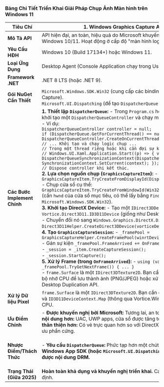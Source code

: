 ### Bảng Chi Tiết Triển Khai Giải Pháp Chụp Ảnh Màn hình trên Windows 11



| Tiêu Chí                     | **1. Windows Graphics Capture API (Ưu tiên hàng đầu)**       | **2. DirectX Desktop Duplication API (Vortice.Windows)**     |
| ---------------------------- | ------------------------------------------------------------ | ------------------------------------------------------------ |
| **Mô Tả API**                | API hiện đại, an toàn, hiệu quả do Microsoft khuyến nghị cho ghi hình/chụp màn hình trên Windows 10/11. Hoạt động ở cấp độ "màn hình logic". | API cấp thấp của DirectX (DXGI) để tạo bản sao desktop trực tiếp trên GPU. Hiệu suất cực cao. Hoạt động ở cấp độ "buffer vật lý". |
| **Yêu Cầu HĐH**              | Windows 10 (Build 17134+) hoặc Windows 11.                   | Windows 8.1+ (DirectX 11.1+). Hoạt động tốt trên Windows 10/11. |
| **Loại Ứng Dụng**            | Desktop Agent (Console Application chạy trong User Session). | Desktop Agent (Console Application chạy trong User Session). |
| **Framework .NET**           | .NET 8 LTS (hoặc .NET 9).                                    | .NET 8 LTS (hoặc .NET 9).                                    |
| **Gói NuGet Cần Thiết**      | `Microsoft.Windows.SDK.Win32` (cung cấp các bindings cho WinRT APIs như Graphics Capture).<br>`Microsoft.UI.Dispatching` (để tạo `DispatcherQueue` trong Console App). | `Vortice.Windows` (cung cấp các bindings cho DirectX API).   |
| **Các Bước Implement Chính** | **1. Thiết lập `DispatcherQueue`:**     - Trong `Program.cs` hoặc điểm khởi đầu của Desktop Agent, khởi tạo một `DispatcherQueueController` và chạy một message loop đơn giản. <br>   - Ví dụ: <br>     `DispatcherQueueController controller = null;` <br>     `if (DispatcherQueue.GetForCurrentThread() == null) { controller = DispatcherQueueController.CreateOnCurrentThread(); }` <br>     `// ... Khởi tạo và chạy logic chụp ...` <br>     `// Trong một thread riêng hoặc khi cần đợi sự kiện` <br>     `// Windows.UI.Xaml.Application.Start((p) => { var context = new DispatcherQueueSynchronizationContext(DispatcherQueue.GetForCurrentThread()); SynchronizationContext.SetCurrent(context); });` <br>     `// Dispose controller khi kết thúc.` <br> **2. Lựa chọn nguồn chụp (`GraphicsCaptureItem`):**     - Chụp toàn màn hình: `GraphicsCaptureItem.TryCreateFromDisplayId(DisplayId.PrimaryDisplayId);` <br>   - Chụp cửa sổ cụ thể: `GraphicsCaptureItem.TryCreateFromWindowId(Win32Interop.GetWindowIdFromWindow(hwnd));` (cần `hwnd` của cửa sổ mục tiêu, có thể lấy bằng `FindWindow`, `GetForegroundWindow` từ `Microsoft.Windows.SDK.Win32`). <br> **3. Khởi tạo DirectX Device:**     - Tạo một `IDirect3DDevice` từ `Vortice.Direct3D11.ID3D11Device` (giống như Desktop Duplication API). <br>   - Chuyển đổi nó sang `Windows.Graphics.DirectX.Direct3D11.IDirect3DDevice` bằng `Direct3D11Helper.CreateDirect3DDevice(vorticeDevice)`. <br> **4. Tạo `GraphicsCaptureSession`:**     - `_framePool = GraphicsCaptureHelper.CreateFramePool(winrtDevice, _item.Size);` <br>   - Gán sự kiện `_framePool.FrameArrived += OnFrameArrived;` <br>   - `_session = _item.CreateCaptureSession();` <br>   - `_session.StartCapture();` <br> **5. Xử lý Frame (trong `OnFrameArrived`):**     - `using (var frame = _framePool.TryGetNextFrame()) { ... }` <br>   - `frame.Surface` là một `IDirect3DTexture2D`. Bạn cần sao chép dữ liệu từ texture này sang bộ nhớ CPU để lưu thành ảnh (PNG/JPEG) hoặc xử lý. Bước này tương tự như trong DirectX Desktop Duplication API. | **1. Khởi tạo DirectX Device:**     - Tạo `Vortice.Direct3D11.ID3D11Device` và `ID3D11DeviceContext`. <br>   - Ví dụ: <br>     `_d3dDevice = Vortice.Direct3D11.D3D11.D3D11CreateDevice(` <br>     ` null, Vortice.Direct3D11.DriverType.Hardware, Vortice.Direct3D11.DeviceCreationFlags.BgraSupport,` <br>     `  null, out var device, out var context);` <br> **2. Lấy `IDXGIOutputDuplication`:**     - Lấy `IDXGIFactory1`, `IDXGIAdapter`, `IDXGIOutput` tương ứng với màn hình mong muốn. <br>   - Ép kiểu `IDXGIOutput` thành `IDXGIOutput1`. <br>   - `_duplication = output1.DuplicateOutput(d3dDevice);` <br> **3. Xử lý Frame (trong vòng lặp hoặc sự kiện):**     - Gọi `_duplication.AcquireNextFrame` để lấy frame mới. <br>   - Khi có frame (output có `OutputBuffer`): <br>     - `var acquiredDesktopImage = outputFrame.DesktopImage.QueryInterface<Vortice.Direct3D11.ID3D11Texture2D>();` <br>     - Sao chép dữ liệu từ `acquiredDesktopImage` sang một texture staging trên CPU: `d3dContext.CopyResource(acquiredDesktopImage, stagingTexture);` <br>     - Ánh xạ (Map) staging texture để lấy con trỏ tới dữ liệu pixel: `var mappedRect = d3dContext.Map(stagingTexture, 0, Vortice.Direct3D11.MapMode.Read, Vortice.Direct3D11.MapFlags.None);` <br>     - Đọc dữ liệu từ `mappedRect.DataPointer` vào `byte[]`. <br>     - Giải phóng tài nguyên: `d3dContext.Unmap(stagingTexture, 0);` và `outputFrame.ReleaseFrame();` <br> **4. Quản lý tài nguyên:**     - Đảm bảo `Dispose()` tất cả các đối tượng DirectX/DXGI khi không còn sử dụng để tránh rò rỉ bộ nhớ GPU. |
| **Xử lý Dữ liệu Pixel**      | `frame.Surface` là một `IDirect3DTexture2D`. Bạn cần dùng `ID3D11DeviceContext.CopyResource` và `ID3D11DeviceContext.Map` (thông qua Vortice.Windows) để sao chép dữ liệu từ GPU sang CPU. | `outputFrame.DesktopImage` là một `ID3D11Texture2D`. Tương tự, cần dùng `ID3D11DeviceContext.CopyResource` và `ID3D11DeviceContext.Map` để sao chép dữ liệu từ GPU sang CPU. |
| **Ưu Điểm Chính**            | - **Được khuyến nghị bởi Microsoft:** Tương lai, an toàn, ổn định. - **Chụp được nhiều loại nội dung hơn:** UAC, UWP apps, cửa sổ được tăng tốc phần cứng, overlays (trừ DRM). - **API thân thiện hơn:** Có vẻ trực quan hơn so với DirectX cấp thấp.  - **Hiệu suất tốt:** Tận dụng tối ưu phần cứng. | - **Hiệu suất cực cao:** Trực tiếp trên GPU. - **Chụp mọi thứ:** Bao gồm game full-screen, overlays (trừ DRM), thường là giải pháp tốt nhất cho các trường hợp "khó nhằn". - **Vortice.Windows:** Wrapper .NET hiện đại, được duy trì. |
| **Nhược Điểm/Thách Thức**    | - **Yêu cầu `DispatcherQueue`:** Phức tạp hơn một chút để thiết lập trong Console App. - **Cần Windows App SDK (hoặc `Microsoft.UI.Dispatching`):** Thêm một phụ thuộc.  - **Không chụp được nội dung DRM.** | - **Đòi hỏi kiến thức DirectX:** Khởi tạo và quản lý Device/Context/Resources phức tạp hơn. - **Quản lý tài nguyên thủ công:** Dễ rò rỉ nếu không `Dispose()` đúng cách.<br>- **Không chụp được nội dung DRM.**  - **Có thể gặp vấn đề với Multi-GPU:** Nếu máy có cả integrated và discrete GPU, cần đảm bảo chọn đúng GPU để chụp. |
| **Trạng Thái (Giữa 2025)**   | **Hoàn toàn khả dụng và khuyến nghị triển khai.** Các gói NuGet và phương pháp đã ổn định. | **Hoàn toàn khả dụng và hoạt động tốt.** Đã được kiểm chứng trong nhiều ứng dụng. |
